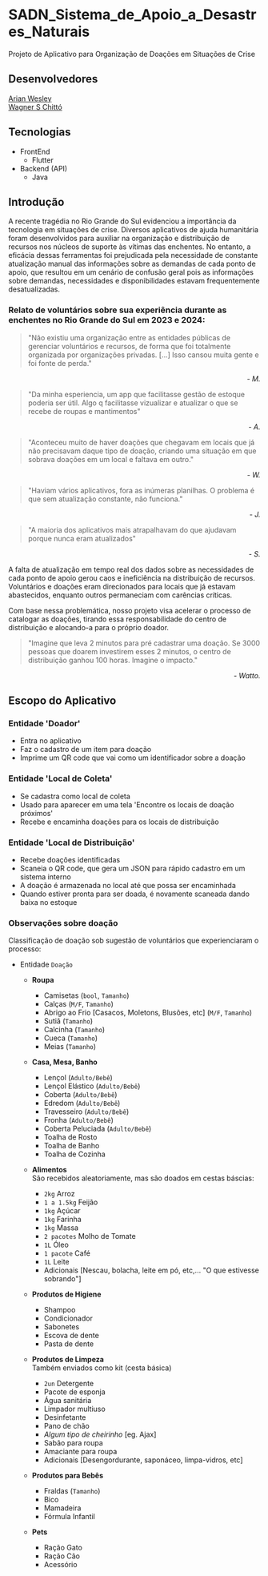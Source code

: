 # SADN_Sistema_de_Apoio_a_Desastres_Naturais

Projeto de Aplicativo para Organização de Doações em Situações de Crise

## Desenvolvedores

[Arian Wesley](https://github.com/Navelogic)  
[Wagner S Chittó](https://github.com/Treorai)

## Tecnologias
- FrontEnd
    - Flutter
- Backend (API)
    - Java
    
## Introdução

A recente tragédia no Rio Grande do Sul evidenciou a importância da tecnologia em situações de crise. Diversos aplicativos de ajuda humanitária foram desenvolvidos para auxiliar na organização e distribuição de recursos nos núcleos de suporte às vítimas das enchentes. No entanto, a eficácia dessas ferramentas foi prejudicada pela necessidade de constante atualização manual das informações sobre as demandas de cada ponto de apoio, que resultou em um cenário de confusão geral pois as informações sobre demandas, necessidades e disponibilidades estavam frequentemente desatualizadas.

### Relato de voluntários sobre sua experiência durante as enchentes no Rio Grande do Sul em 2023 e 2024:

> "Não existiu uma organização entre as entidades públicas de gerenciar voluntários e recursos, de forma que foi totalmente organizada por organizações privadas. [...] Isso cansou muita gente e foi fonte de perda."
<div style="text-align: right"><i> - M.</i></div>

> "Da minha esperiencia, um app que facilitasse gestão de estoque poderia ser útil. Algo q facilitasse vizualizar e atualizar o que se recebe de roupas e mantimentos"
<div style="text-align: right"><i> - A.</i></div>

> "Aconteceu muito de haver doações que chegavam em locais que já não precisavam daque tipo de doação, criando uma situação em que sobrava doações em um local e faltava em outro."
<div style="text-align: right"><i> - W.</i></div>

> "Haviam vários aplicativos, fora as inúmeras planilhas. O problema é que sem atualização constante, não funciona."
<div style="text-align: right"><i> - J.</i></div>

> "A maioria dos aplicativos mais atrapalhavam do que ajudavam porque nunca eram atualizados"
<div style="text-align: right"><i> - S.</i></div>

A falta de atualização em tempo real dos dados sobre as necessidades de cada ponto de apoio gerou caos e ineficiência na distribuição de recursos. Voluntários e doações eram direcionados para locais que já estavam abastecidos, enquanto outros permaneciam com carências críticas.

Com base nessa problemática, nosso projeto visa acelerar o processo de catalogar as doações, tirando essa responsabilidade do centro de distribuição e alocando-a para o próprio doador.

> "Imagine que leva 2 minutos para pré cadastrar uma doação. Se 3000 pessoas que doarem investirem esses 2 minutos, o centro de distribuição ganhou 100 horas. Imagine o impacto."
<div style="text-align: right"><i> - Watto.</i></div>

## Escopo do Aplicativo

### Entidade 'Doador'

- Entra no aplicativo
- Faz o cadastro de um item para doação
- Imprime um QR code que vai como um identificador sobre a doação

### Entidade 'Local de Coleta'

- Se cadastra como local de coleta
- Usado para aparecer em uma tela 'Encontre os locais de doação próximos'
- Recebe e encaminha doações para os locais de distribuição

### Entidade 'Local de Distribuição'

- Recebe doações identificadas
- Scaneia o QR code, que gera um JSON para rápido cadastro em um sistema interno
- A doação é armazenada no local até que possa ser encaminhada
- Quando estiver pronta para ser doada, é novamente scaneada dando baixa no estoque

### Observações sobre doação

Classificação de doação sob sugestão de voluntários que experienciaram o processo:

- Entidade `Doação`
    - **Roupa**
        - Camisetas (`bool`, `Tamanho`)
        - Calças (`M/F`, `Tamanho`)
        - Abrigo ao Frio [Casacos, Moletons, Blusões, etc] (`M/F`, `Tamanho`)
        - Sutiã (`Tamanho`)
        - Calcinha (`Tamanho`)
        - Cueca (`Tamanho`)
        - Meias (`Tamanho`)
    
    - **Casa, Mesa, Banho**
        - Lençol (`Adulto/Bebê`)
        - Lençol Elástico (`Adulto/Bebê`)
        - Coberta (`Adulto/Bebê`)
        - Edredom (`Adulto/Bebê`)
        - Travesseiro (`Adulto/Bebê`)
        - Fronha (`Adulto/Bebê`)
        - Coberta Peluciada (`Adulto/Bebê`)
        - Toalha de Rosto
        - Toalha de Banho
        - Toalha de Cozinha
    
    - **Alimentos**  
    São recebidos aleatoriamente, mas são doados em cestas báscias:
        - `2kg` Arroz
        - `1 a 1.5kg` Feijão
        - `1kg` Açúcar
        - `1kg` Farinha
        - `1kg` Massa
        - `2 pacotes` Molho de Tomate
        - `1L` Óleo
        - `1 pacote` Café
        - `1L` Leite
        - Adicionais [Nescau, bolacha, leite em pó, etc,... "O que estivesse sobrando"]
    
    - **Produtos de Higiene**
        - Shampoo
        - Condicionador
        - Sabonetes
        - Escova de dente
        - Pasta de dente

    - **Produtos de Limpeza**  
    Também enviados como kit (cesta básica)
        - `2un` Detergente
        - Pacote de esponja
        - Água sanitária
        - Limpador multiuso
        - Desinfetante
        - Pano de chão
        - *Algum tipo de cheirinho* [eg. Ajax]
        - Sabão para roupa
        - Amaciante para roupa
        - Adicionais [Desengordurante, saponáceo, limpa-vidros, etc]

    - **Produtos para Bebês**
        - Fraldas (`Tamanho`)
        - Bico
        - Mamadeira
        - Fórmula Infantil
    
    - **Pets**
        - Ração Gato
        - Ração Cão
        - Acessório
        